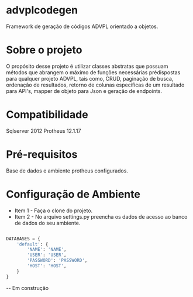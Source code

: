 # advplcodegen
Framework de geração de códigos ADVPL orientado a objetos.

# Sobre o projeto
O propósito desse projeto é utilizar classes abstratas que possuam métodos que abrangem o máximo de funções necessárias prédispostas para qualquer projeto ADVPL, tais como, CRUD, paginação de busca, ordenação de resultados, retorno de colunas especificas de um resultado para API's, mapper de objeto para Json e geração de endpoints.

# Compatibilidade

Sqlserver 2012
Protheus 12.1.17

# Pré-requisitos

Base de dados e ambiente protheus configurados.

# Configuração de Ambiente

* Item 1 - Faça o clone do projeto.
* Item 2 - No arquivo settings.py preencha os dados de acesso ao banco de dados do seu ambiente.

```python

DATABASES = {
    'default': {
        'NAME': 'NAME',
        'USER': 'USER',
        'PASSWORD': 'PASSWORD',
        'HOST': 'HOST',
    }
}

```
-- Em construção
